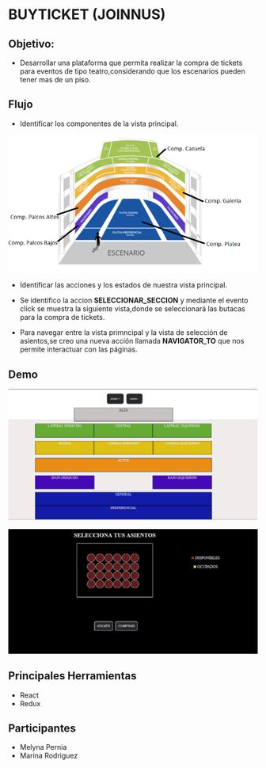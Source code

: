 # BUYTICKET (JOINNUS)

## Objetivo:

- Desarrollar una plataforma que permita realizar la compra de tickets  para eventos de tipo teatro,considerando que los escenarios pueden tener mas de un piso.

## Flujo

- Identificar los componentes de la vista principal.

![component](componentes.png)

- Identificar las acciones y los estados de nuestra vista principal.

- Se identifico la accion **SELECCIONAR_SECCION** y mediante el evento click se muestra la siguiente vista,donde se seleccionará las butacas para la compra de tickets.

- Para navegar entre la vista primncipal y la vista de selección de asientos,se creo una nueva acción llamada **NAVIGATOR_TO** que nos permite interactuar con las páginas.


## Demo

![vista1](vista1.PNG)

![vista1](vista2.PNG)

## Principales Herramientas
- React
- Redux

## Participantes
- Melyna Pernia
- Marina Rodriguez